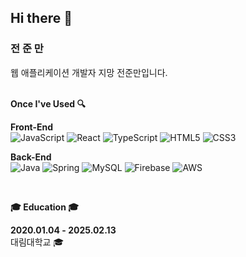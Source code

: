 ## Hi there 👋

<h3>전 준 만</h3>
웹 애플리케이션 개발자 지망 전준만입니다.
<br>
<br>
<p><b> Once I've Used 🔍</b></p>

**Front-End**  
![JavaScript](https://img.shields.io/badge/Javascript-ffb13b?style=for-the-badge&logo=javascript&logoColor=222)
![React](https://img.shields.io/badge/React-%2320232a.svg?style=for-the-badge&logo=react&logoColor=%2361DAFB)
![TypeScript](https://shields.io/badge/TypeScript-3178C6?style=for-the-badge&logo=TypeScript&logoColor=FFF)
![HTML5](https://img.shields.io/badge/html5-%23E34F26.svg?style=for-the-badge&logo=html5&logoColor=white)
![CSS3](https://img.shields.io/badge/css3-%231572B6.svg?style=for-the-badge&logo=css3&logoColor=white)
  
**Back-End**  
![Java](https://img.shields.io/badge/java-%23ED8B00.svg?style=for-the-badge&logo=openjdk&logoColor=white)
![Spring](https://img.shields.io/badge/spring-%236DB33F.svg?style=for-the-badge&logo=spring&logoColor=white)
![MySQL](https://img.shields.io/badge/mysql-4479A1?style=for-the-badge&logo=mysql&logoColor=white)
![Firebase](https://img.shields.io/badge/firebase-a08021?style=for-the-badge&logo=firebase&logoColor=ffcd34)
![AWS](https://img.shields.io/badge/AWS-%23FF9900.svg?style=for-the-badge&logo=amazon-aws&logoColor=white)


<br>
<p>
<b>🎓 Education 🎓</b>
  </p>

**2020.01.04 - 2025.02.13**  
대림대학교 🎓

<br>






<!--
**JohnJohnMan/JohnJohnMan** is a ✨ _special_ ✨ repository because its `README.md` (this file) appears on your GitHub profile.

Here are some ideas to get you started:

- 🔭 I’m currently working on ...
- 🌱 I’m currently learning ...
- 👯 I’m looking to collaborate on ...
- 🤔 I’m looking for help with ...
- 💬 Ask me about ...
- 📫 How to reach me: ...
- 😄 Pronouns: ...
- ⚡ Fun fact: ...
-->
